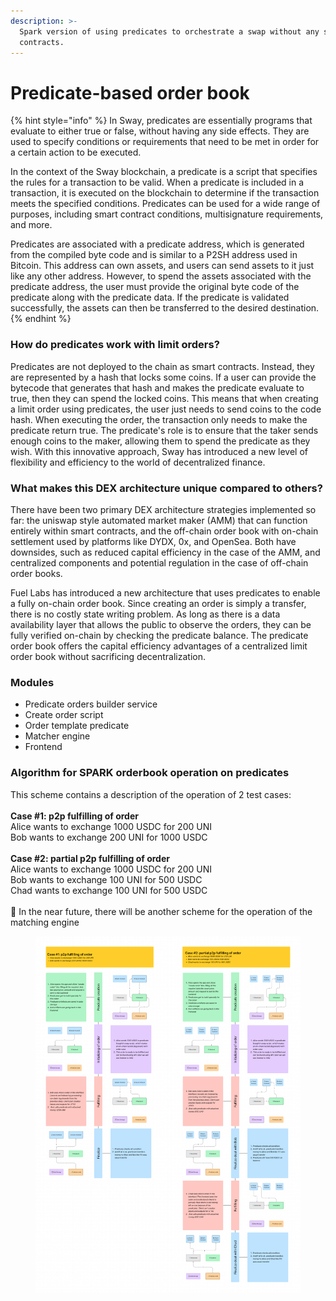 ```yaml
---
description: >-
  Spark version of using predicates to orchestrate a swap without any smart
  contracts.
---
```


# Predicate-based order book

{% hint style="info" %}
In Sway, predicates are essentially programs that evaluate to either true or false, without having any side effects. They are used to specify conditions or requirements that need to be met in order for a certain action to be executed.

In the context of the Sway blockchain, a predicate is a script that specifies the rules for a transaction to be valid. When a predicate is included in a transaction, it is executed on the blockchain to determine if the transaction meets the specified conditions. Predicates can be used for a wide range of purposes, including smart contract conditions, multisignature requirements, and more.

Predicates are associated with a predicate address, which is generated from the compiled byte code and is similar to a P2SH address used in Bitcoin. This address can own assets, and users can send assets to it just like any other address. However, to spend the assets associated with the predicate address, the user must provide the original byte code of the predicate along with the predicate data. If the predicate is validated successfully, the assets can then be transferred to the desired destination.
{% endhint %}

### How do predicates work with limit orders?

Predicates are not deployed to the chain as smart contracts. Instead, they are represented by a hash that locks some coins. If a user can provide the bytecode that generates that hash and makes the predicate evaluate to true, then they can spend the locked coins. This means that when creating a limit order using predicates, the user just needs to send coins to the code hash. When executing the order, the transaction only needs to make the predicate return true. The predicate's role is to ensure that the taker sends enough coins to the maker, allowing them to spend the predicate as they wish. With this innovative approach, Sway has introduced a new level of flexibility and efficiency to the world of decentralized finance.

### What makes this DEX architecture unique compared to others?

There have been two primary DEX architecture strategies implemented so far: the uniswap style automated market maker (AMM) that can function entirely within smart contracts, and the off-chain order book with on-chain settlement used by platforms like DYDX, 0x, and OpenSea. Both have downsides, such as reduced capital efficiency in the case of the AMM, and centralized components and potential regulation in the case of off-chain order books.

Fuel Labs has introduced a new architecture that uses predicates to enable a fully on-chain order book. Since creating an order is simply a transfer, there is no costly state writing problem. As long as there is a data availability layer that allows the public to observe the orders, they can be fully verified on-chain by checking the predicate balance. The predicate order book offers the capital efficiency advantages of a centralized limit order book without sacrificing decentralization.

### Modules

* Predicate orders builder service
* Create order script
* Order template predicate
* Matcher engine
* Frontend

### Algorithm for SPARK orderbook operation on predicates

This scheme contains a description of the operation of 2 test cases:\
\
**Case #1: p2p fulfilling of order** \
&#x20;  Alice wants to exchange 1000 USDC for 200 UNI \
&#x20;  Bob wants to exchange 200 UNI for 1000 USDC\
\
**Case #2: partial p2p fulfilling of order** \
&#x20;  Alice wants to exchange 1000 USDC for 200 UNI \
&#x20;  Bob wants to exchange 100 UNI for 500 USDC \
&#x20;  Chad wants to exchange 100 UNI for 500 USDC\
\
🚧 In the near future, there will be another scheme for the operation of the matching engine

<figure><img src="../../.gitbook/assets/Spark architecture (2).png" alt=""><figcaption></figcaption></figure>
